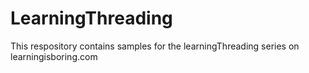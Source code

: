 # LearningThreading
This respository contains samples for the learningThreading series on learningisboring.com
